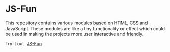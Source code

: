 # JS-Fun

This repository contains various modules based on HTML, CSS and JavaScript. 
These modules are like a tiny functionality or effect which could be used in making 
the projects more user interactive and friendly.

Try it out. [JS-Fun](https://shinigami017.github.io/JS-Fun/index.html)
